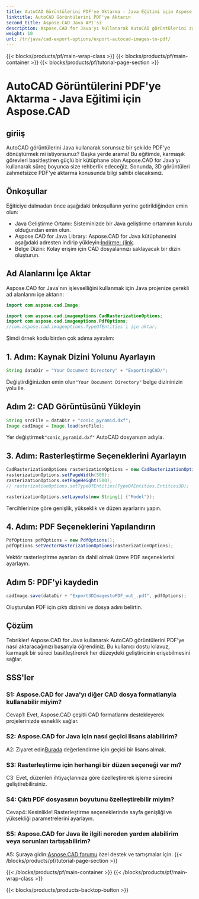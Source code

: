 ```yaml
---
title: AutoCAD Görüntülerini PDF'ye Aktarma - Java Eğitimi için Aspose.CAD
linktitle: AutoCAD Görüntülerini PDF'ye Aktarın
second_title: Aspose.CAD Java API'si
description: Aspose.CAD for Java'yı kullanarak AutoCAD görüntülerini zahmetsizce PDF'ye aktarın. Sorunsuz entegrasyon için adım adım kılavuzumuzu izleyin.
weight: 10
url: /tr/java/cad-export-options/export-autocad-images-to-pdf/
---
```


{{< blocks/products/pf/main-wrap-class >}}
{{< blocks/products/pf/main-container >}}
{{< blocks/products/pf/tutorial-page-section >}}

# AutoCAD Görüntülerini PDF'ye Aktarma - Java Eğitimi için Aspose.CAD

## giriiş

AutoCAD görüntülerini Java kullanarak sorunsuz bir şekilde PDF'ye dönüştürmek mi istiyorsunuz? Başka yerde arama! Bu eğitimde, karmaşık görevleri basitleştiren güçlü bir kütüphane olan Aspose.CAD for Java'yı kullanarak süreç boyunca size rehberlik edeceğiz. Sonunda, 3D görüntüleri zahmetsizce PDF'ye aktarma konusunda bilgi sahibi olacaksınız.

## Önkoşullar

Eğiticiye dalmadan önce aşağıdaki önkoşulların yerine getirildiğinden emin olun:

- Java Geliştirme Ortamı: Sisteminizde bir Java geliştirme ortamının kurulu olduğundan emin olun.
-  Aspose.CAD for Java Library: Aspose.CAD for Java kütüphanesini aşağıdaki adresten indirip yükleyin:[İndirme: {link](https://releases.aspose.com/cad/java/).
- Belge Dizini: Kolay erişim için CAD dosyalarınızı saklayacak bir dizin oluşturun.

## Ad Alanlarını İçe Aktar

Aspose.CAD for Java'nın işlevselliğini kullanmak için Java projenize gerekli ad alanlarını içe aktarın:

```java
import com.aspose.cad.Image;

import com.aspose.cad.imageoptions.CadRasterizationOptions;
import com.aspose.cad.imageoptions.PdfOptions;
//com.aspose.cad.imageoptions.TypeOfEntities'i içe aktar;
```

Şimdi örnek kodu birden çok adıma ayıralım:

## 1. Adım: Kaynak Dizini Yolunu Ayarlayın

```java
String dataDir = "Your Document Directory" + "ExportingCAD/";
```

 Değiştirdiğinizden emin olun`"Your Document Directory"` belge dizininizin yolu ile.

## Adım 2: CAD Görüntüsünü Yükleyin

```java
String srcFile = dataDir + "conic_pyramid.dxf";
Image cadImage = Image.load(srcFile);
```

 Yer değiştirmek`"conic_pyramid.dxf"` AutoCAD dosyanızın adıyla.

## 3. Adım: Rasterleştirme Seçeneklerini Ayarlayın

```java
CadRasterizationOptions rasterizationOptions = new CadRasterizationOptions();
rasterizationOptions.setPageWidth(500);
rasterizationOptions.setPageHeight(500);
// rasterizationOptions.setTypeOfEntities(TypeOfEntities.Entities3D);

rasterizationOptions.setLayouts(new String[] {"Model"});
```

Tercihlerinize göre genişlik, yükseklik ve düzen ayarlarını yapın.

## 4. Adım: PDF Seçeneklerini Yapılandırın

```java
PdfOptions pdfOptions = new PdfOptions();
pdfOptions.setVectorRasterizationOptions(rasterizationOptions);
```

Vektör rasterleştirme ayarları da dahil olmak üzere PDF seçeneklerini ayarlayın.

## Adım 5: PDF'yi kaydedin

```java
cadImage.save(dataDir + "Export3DImagestoPDF_out_.pdf", pdfOptions);
```

Oluşturulan PDF için çıktı dizinini ve dosya adını belirtin.

## Çözüm

Tebrikler! Aspose.CAD for Java kullanarak AutoCAD görüntülerini PDF'ye nasıl aktaracağınızı başarıyla öğrendiniz. Bu kullanıcı dostu kılavuz, karmaşık bir süreci basitleştirerek her düzeydeki geliştiricinin erişebilmesini sağlar.

## SSS'ler

### S1: Aspose.CAD for Java'yı diğer CAD dosya formatlarıyla kullanabilir miyim?

Cevap1: Evet, Aspose.CAD çeşitli CAD formatlarını destekleyerek projelerinizde esneklik sağlar.

### S2: Aspose.CAD for Java için nasıl geçici lisans alabilirim?

 A2: Ziyaret edin[Burada](https://purchase.aspose.com/temporary-license/) değerlendirme için geçici bir lisans almak.

### S3: Rasterleştirme için herhangi bir düzen seçeneği var mı?

C3: Evet, düzenleri ihtiyaçlarınıza göre özelleştirerek işleme sürecini geliştirebilirsiniz.

### S4: Çıktı PDF dosyasının boyutunu özelleştirebilir miyim?

Cevap4: Kesinlikle! Rasterleştirme seçeneklerinde sayfa genişliği ve yüksekliği parametrelerini ayarlayın.

### S5: Aspose.CAD for Java ile ilgili nereden yardım alabilirim veya sorunları tartışabilirim?

 A5: Şuraya gidin:[Aspose.CAD forumu](https://forum.aspose.com/c/cad/19) özel destek ve tartışmalar için.
{{< /blocks/products/pf/tutorial-page-section >}}

{{< /blocks/products/pf/main-container >}}
{{< /blocks/products/pf/main-wrap-class >}}

{{< blocks/products/products-backtop-button >}}
